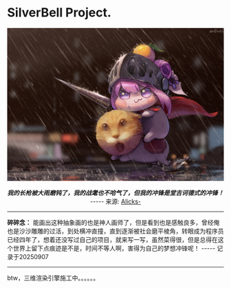 # SilverBell Project.

![doro的英雄主义](Assets/Images/README/cfbf9f8d34eb8db3378dfd6cf1669dee16264389.jpg#pic_center "doro的英雄主义")

<div div align="center">
    <strong><em>我的长枪被大雨磨钝了，我的战耄也不哈气了，但我的冲锋是堂吉诃德式的冲锋！   </em></strong>
    ----- 来源:
    <a href="https://www.bilibili.com/opus/1093240906836869127?plat_id=186&share_from=dynamic&share_medium=android&share_plat=android&share_session_id=c807ba4b-b59b-4ba7-bd71-90a4f62bab99&share_source=COPY&share_tag=s_i&spmid=dt.opus-detail.0.0&timestamp=1753744037&unique_k=PgsE0Bw">Alicks- </a>
</div>

***

**碎碎念：** 能画出这种抽象画的也是神人画师了，但是看到也是感触良多，曾经俺也是沙沙雕雕的过活，到处横冲直撞，直到逐渐被社会磨平棱角，转眼成为程序员已经四年了，想着还没写过自己的项目，就来写一写，虽然菜得很，但是总得在这个世界上留下点痕迹是不是，时间不等人啊，害得为自己的梦想冲锋呢！  ----- 记录于20250907

***

btw，三维渲染引擎施工中。。。。。。